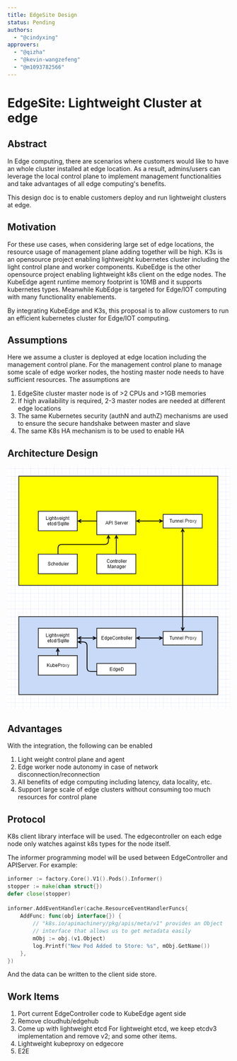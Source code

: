 ```yaml
---
title: EdgeSite Design
status: Pending
authors: 
  - "@cindyxing"
approvers:
  - "@qizha"
  - "@kevin-wangzefeng"
  - "@m1093782566"
---
```

# EdgeSite: Lightweight Cluster at edge

## Abstract
In Edge computing, there are scenarios where customers would like to have an whole cluster installed at edge location. As a result, 
admins/users can leverage the local control plane to implement management functionalities and take advantages of all edge computing's benefits. 

This design doc is to enable customers deploy and run lightweight clusters at edge. 

## Motivation
For these use cases, when considering large set of edge locations, the resource usage of management plane adding together will be high. 
K3s is an opensource project enabling lightweight kubernetes cluster including the light control plane and worker components. 
KubeEdge is the other opensource project enabling lightweight k8s client on the edge nodes. The KubeEdge agent runtime memory footprint is 
10MB and it supports kubernetes types. Meanwhile KubEdge is targeted for Edge/IOT computing with many functionality enablements. 

By integrating KubeEdge and K3s, this proposal is to allow customers to run an efficient kubernetes cluster for Edge/IOT computing. 

## Assumptions
Here we assume a cluster is deployed at edge location including the management control plane. 
For the management control plane to manage some scale of edge worker nodes, the hosting master node needs to have sufficient resources. 
The assumptions are
1. EdgeSite cluster master node is of >2 CPUs and >1GB memories
2. If high availability is required, 2-3 master nodes are needed at different edge locations
3. The same Kubernetes security (authN and authZ) mechanisms are used to ensure the secure handshake between master and slave
4. The same K8s HA mechanism is to be used to enable HA

## Architecture Design
<img src="../images/EdgeSite_arch.PNG"/>

## Advantages
With the integration, the following can be enabled

1. Light weight control plane and agent
2. Edge worker node autonomy in case of network disconnection/reconnection
3. All benefits of edge computing including latency, data locality, etc.
4. Support large scale of edge clusters without consuming too much resources for control plane

## Protocol 
K8s client library interface will be used. The edgecontroller on each edge node only watches against k8s types for the node itself. 

The informer programming model will be used between EdgeController and APIServer. 
For example:

```go
informer := factory.Core().V1().Pods().Informer()
stopper := make(chan struct{})
defer close(stopper)

informer.AddEventHandler(cache.ResourceEventHandlerFuncs{
    AddFunc: func(obj interface{}) {
        // "k8s.io/apimachinery/pkg/apis/meta/v1" provides an Object
        // interface that allows us to get metadata easily
        mObj := obj.(v1.Object)
        log.Printf("New Pod Added to Store: %s", mObj.GetName())
    },
})
```

And the data can be written to the client side store. 

## Work Items

1. Port current EdgeController code to KubeEdge agent side
2. Remove cloudhub/edgehub 
3. Come up with lightweight etcd
   For lightweight etcd, we keep etcdv3 implementation and remove v2; and some other items.
4. Lightweight kubeproxy on edgecore
5. E2E 


